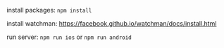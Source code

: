 install packages: `npm install`

install watchman: https://facebook.github.io/watchman/docs/install.html

run server: `npm run ios` or `npm run android`